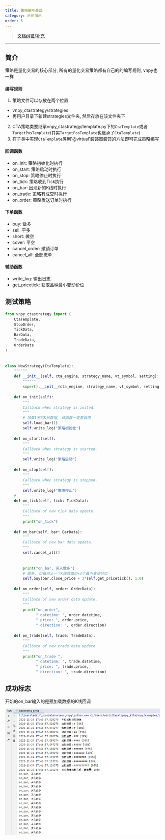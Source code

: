 ```yaml
---
title: 策略编写基础
category: 示例演示
order: 5
---
```

> [文档纠错/补充](https://github.com/dumengru/docs_vnpy/tree/master/docs/_docs)
---
## 简介
策略是量化交易的核心部分, 所有的量化交易策略都有自己的的编写规则, vnpy也一样

#### 编写规则
1. 策略文件可以存放在两个位置
- vnpy_ctastrategy/strategies
- 再用户目录下新建strategies文件夹, 然后存放在该文件夹下
2. CTA策略类要继承vnpy_ctastrategy/template.py下的`CtaTemplate`或者`TargetPosTemplate`(其实`TargetPosTemplate`也继承了`CtaTemplate`)
3. 在子类中实现`CtaTemplate`类用'@virtual'装饰器装饰的方法即可完成策略编写

#### 回调函数
- on_init: 策略初始化时执行
- on_start: 策略启动时执行
- on_stop: 策略停止时执行
- on_tick: 策略收到Tick执行
- on_bar: 出现新的K线时执行
- on_trade: 策略有成交时执行
- on_order: 策略发送订单时执行

#### 下单函数
- buy: 做多
- sell: 平多
- short: 做空
- cover: 平空
- cancel_order: 撤销订单
- cancel_all: 全部撤单

#### 辅助函数
- write_log: 输出日志
- get_pricetick: 获取品种最小变动价位

## 测试策略
```python
from vnpy_ctastrategy import (
    CtaTemplate,
    StopOrder,
    TickData,
    BarData,
    TradeData,
    OrderData
)


class NewStrategy(CtaTemplate):
    """"""
    def __init__(self, cta_engine, strategy_name, vt_symbol, setting):
        """"""
        super().__init__(cta_engine, strategy_name, vt_symbol, setting)

    def on_init(self):
        """
        Callback when strategy is inited.
        """
        # 加载1天的K线数据, 该函数一定要调用
        self.load_bar(1)
        self.write_log("策略初始化")

    def on_start(self):
        """
        Callback when strategy is started.
        """
        self.write_log("策略启动")

    def on_stop(self):
        """
        Callback when strategy is stopped.
        """
        self.write_log("策略停止")
    # 
    def on_tick(self, tick: TickData):
        """
        Callback of new tick data update.
        """
        print("on_tick")

    def on_bar(self, bar: BarData):
        """
        Callback of new bar data update.
        """
        self.cancel_all()

        
        print("on_bar, 买入做多")
        # 做多, 价格时上一个K线收盘价+3个最小变动价位
        self.buy(bar.close_price + 3*self.get_pricetick(), 1.0)

    def on_order(self, order: OrderData):
        """
        Callback of new order data update.
        """
        print("on_order",
              " datetime: ", order.datetime, 
              " price: ", order.price,
              " direction: ", order.direction)

    def on_trade(self, trade: TradeData):
        """
        Callback of new trade data update.
        """
        print("on_trade ", 
              " datetime: ", trade.datetime, 
              " price: ", trade.price,
              " direction: ", trade.direction)

```

## 成功标志
开始的on_bar输入的是预加载数据的K线回调

![](../../images/202211241749.png)